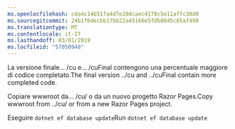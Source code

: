 ```yaml
---
ms.openlocfilehash: cda4c14b51fa4d7e20dcaec4178c5e11affc38d0
ms.sourcegitcommit: 24b1f6decbb17bb22a45166e5fdb0845c65af498
ms.translationtype: MT
ms.contentlocale: it-IT
ms.lasthandoff: 03/01/2019
ms.locfileid: "57050948"
---
```

<span data-ttu-id="4d292-101">La versione finale... /cu e... /cuFinal contengono una percentuale maggiore di codice completato.</span><span class="sxs-lookup"><span data-stu-id="4d292-101">The final version ../cu and ../cuFinal contain more completed code.</span></span>

<span data-ttu-id="4d292-102">Copiare wwwroot da... /cu/ o da un nuovo progetto Razor Pages.</span><span class="sxs-lookup"><span data-stu-id="4d292-102">Copy wwwroot from ../cu/ or from a new Razor Pages project.</span></span>

<span data-ttu-id="4d292-103">Eseguire `dotnet ef database update`</span><span class="sxs-lookup"><span data-stu-id="4d292-103">Run `dotnet ef database update`</span></span>
